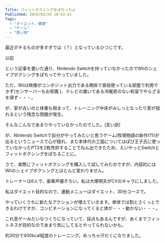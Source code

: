 ```yaml
---
Title: フィットボクシングをぽちったよ
Published: 2019/02/24 18:43:41
Tags:
  - "ダイエット、健康"
  - "ゲーム"
  - "買い物"
---
```

最近ポチるものが多すぎでは（？）となっているひつじです。  

以前

<?# OEmbed "https://blog.hitsujin.jp/entry/2019/02/08/210157" /?>

という記事を書いた通り、Nintendo Swtichを持っていなかったのでWiiのシェイプボクシングをぽちってやっていました。  




ただ、Wiiは映像がコンポジット出力である関係で普段使っている部屋で利用できず(センサーバーもお邪魔 )、テレビの置いてある冷暖房のない和室でやらざるを得ず・・・。  

が、家が古いのと体重も相まって、トレーニング中床がみしっとなったり家が揺れるという残念な問題が発生。  

そんなこんなであまりやっていなかったのでした。(言い訳)  

が、Nintendo Switchで自分がやってみたいと思うゲーム(牧場物語の新作(?))が出るというニュースで心が揺れ、また本体代の工面についてはぽぴ王子氏に使っていなかったPT3を2枚売却することでねん出できたため、えいやっとSwitchとフィットボクシングをぽちることに。  


<?# Twitter 1097864300788539393 /?>



<?# AmazonAffiliate B01N5QLOHD /?>

<?# AmazonAffiliate B07HYKWLJH /?>

さて、実際にフィットボクシングを購入して試してみたのですが、内容的にはWiiのシェイプボクシングとほとんど変わりません。  

トレーナーは6人で、豪華声優ぞろい。私は大塚明夫がCVのキャラにしました。  

私はダイエット目的なので、運動メニューはダイエット、30分コースで。  

やっていくうちに新たなアクションが増えていきます。単体では割とさくっとできるわけですが、コンビネーションになってくると体が・・・動かない・・・。  

これ音ゲーみたいなつくりになっていて、採点もあるんですが、あくまでフィットネスが目的なのであまり気にしてるとやってられないかも。  

<?# Twitter 1099313498864070656 /?>

約30分で400kcal程度のトレーニング。めっちゃ汗だくになりました。  



